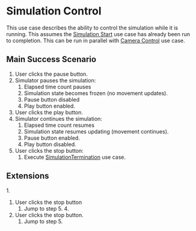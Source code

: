 # Simulation Control #
This use case describes the ability to control the simulation while it is running. This assumes the [Simulation Start](SimulationStart.md) use case has already been run to completion. This can be run in parallel with [Camera Control](CameraControl.md) use case.

## Main Success Scenario ##
1. User clicks the pause button.
2. Simulator pauses the simulation:
   1. Elapsed time count pauses
   2. Simulation state becomes frozen (no movement updates).
   3. Pause button disabled
   4. Play button enabled.
3. User clicks the play button.
4. Simulator continues the simulation:
   1. Elapsed time count resumes
   2. Simulation state resumes updating (movement continues).
   3. Pause button enabled.
   4. Play button disabled.
5. User clicks the stop button:
   1. Execute [SimulationTermination](SimulationTermination.md) use case.

## Extensions ##
1.<br>
  1. User clicks the stop button
     1. Jump to step 5.
4.<br>
  1. User clicks the stop button.
     1. Jump to step 5.
